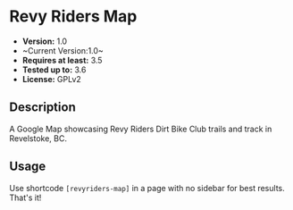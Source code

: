 # Revy Riders Map

* **Version:** 1.0
* ~Current Version:1.0~
* **Requires at least:** 3.5
* **Tested up to:** 3.6
* **License:** GPLv2

Description
-----------

A Google Map showcasing Revy Riders Dirt Bike Club trails and track in Revelstoke, BC.

Usage
-----

Use shortcode ``` [revyriders-map] ``` in a page with no sidebar for best results. That's it!
